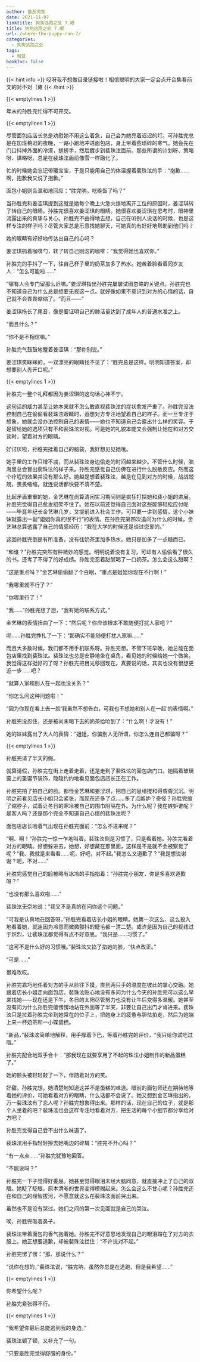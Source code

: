 ```yaml
---
author: 番茄烫饭
date: 2021-11-07
linktitle: 狗狗逃跑之处 7.眼
title: 狗狗逃跑之处 7.眼
url: /where-the-puppy-ran-7/
categories:
  - 狗狗逃跑之处
tags:
  - 粉蓝
bookToc: false
---
```


{{< hint info >}}
哎呀我不想做目录链接啦！相信聪明的大家一定会点开合集看前文的对不对（瘫
{{< /hint >}}

<!--more-->

{{< emptylines 1 >}}

年末的孙胜完忙得不可开交。

{{< emptylines 1 >}}

尽管面包店店长总是劝慰她不用这么着急，自己会为她亮着迟迟的灯。可孙胜完总是在加班稍迟的夜晚，一路小跑地冲进面包店，身上带着些琐碎的寒气。她会先在门口抖掉外面的冷漠，搓搓手，然后踱步到裴珠泫面前。那些所谓的计划呀、策略呀、谋略呀，总是在裴珠泫面前像雪一样融化了。

忙的时候她会忘记带暖宝宝，于是只能用自己的体温握着裴珠泫的手：“抱歉……啊，抱歉我又说了抱歉。”

面包小姐则会温和地回应：“胜完呐，吃晚饭了吗？”

当孙胜完和姜涩琪提到这就是她每个晚上火急火燎地离开工位的原因时，姜涩琪转了转自己的眼睛。孙胜完很喜欢姜涩琪的眼睛。她很喜欢姜涩琪在思考时，眼神里流露出来的真挚与关心。孙胜完不由得地去想，自己在听别人说话的时候，也是这样专注的样子吗？尽管大家总是乐意找她聊天，可她真的有好好地帮助到他们吗？

她的眼睛有好好地传达出自己的心吗？

姜涩琪抓着咖啡勺，转了转自己刚泡的咖啡：“我觉得她也喜欢你。”

孙胜完的手抖了一下，往自己杯子里的奶茶加多了热水。她苦着脸看着同岁友人：“怎么可能啦……”

“哪有人会专门留那么迟嘛。”姜涩琪指出孙胜完屡屡试图忽略的关键点。孙胜完也不知道自己为什么总是想要无视这一点。就好像如果不意识到对方的心情的话，自己就不会畏畏缩缩了。“而且——”

姜涩琪拖长了尾音，像是要证明自己的肺活量达到了成年人的普通水准之上。

“而且什么？”

“你不是不相信嘛。”

孙胜完气鼓鼓地瞪着姜涩琪：“那你别说。”

姜涩琪笑眯眯的，一双漂亮的眼睛找不见了：“胜完总是这样。明明知道答案，却想要别人先开口呢。”

{{< emptylines 1 >}}

孙胜完一整个礼拜都因为姜涩琪的这句话心神不宁。

这句话的威力甚至让她本来就不怎么敢直视裴珠泫的症状愈发严重了。孙胜完没法控制自己在偷偷看裴珠泫眼睛时，遐想对方专注地望着自己的样子。而一旦专注于想象，她就会没办法控制自己的表情——她也不知道自己会露出什么样的笑容。于是留给她的选项只有不和裴珠泫对视。可是她的礼貌本能又会强制让她在和对方交谈时，望着对方的眼睛。

好讨厌啦，孙胜完揉着自己的脑袋，我好想见见她哦。

她手里的工作只增不减，而从裴珠泫身边偷走的时间越来越少。不管什么时候，脑海里总会冒出裴珠泫的样子来。孙胜完感觉自己仿佛在进行什么脱敏反应。然而这个疗程的效果并没有那么好。她越是想着裴珠泫，越是在见到对方的时候，战战兢兢，畏畏缩缩，就连说话都快要不清不楚。

比起矛盾重重的她，金艺琳在尚算清闲实习期间则是疯狂打探她和裴小姐的进展。孙胜完觉得自己愈发招架不住了。她在以前还觉得自己面对这些能够轻松应付呢——毕竟年纪长金艺琳几岁，又提前进入社会工作。可只要一讲到感情，这个小妹妹就露出一副“姐姐你真的很不行”的表情。在孙胜完第四次追问为什么的时候，金艺琳总算透露了自己的情感经历：“我在大学的时候还是谈过恋爱的。”

这回孙胜完倒是有所准备，没有往奶茶里加多热水。她只是加多了一点糖而已。

“和谁？”孙胜完突然有种微妙的感觉。明明说着没有复习，可却有人偷偷看了很久的书，还考了不得了的好成绩。孙胜完忍着甜腻喝了一口奶茶。怎么会这么甜啊？

“这是重点吗？”金艺琳偷偷翻了个白眼，“重点是姐姐你现在不行啊！”

“我哪里就不行了？”

“你哪里行了！”

“我……”孙胜完想了想，“我有她的联系方式。”

金艺琳的表情扭曲了一下：“然后呢？你应该根本不敢随便打扰人家吧？”

呃……孙胜完挣扎了一下：“那确实不能随便打扰人家嘛……”

而且大多数时候，我们都不用手机联系呀。孙胜完想。不管下班早晚，她总能在面包店里找到裴珠泫。裴珠泫也总是安静地坐在桌角，看见她的时候给她一个微笑。我觉得这样挺好的了呀？孙胜完把目光移回现在。真要说的话，其实也没有很想更近一步……吧？

“就算人家和别人在一起也没关系？”

“你怎么问这种问题啦！”

“因为你现在看上去一脸‘我虽然不想告白，可我也不想她和别人在一起’的表情啊。”

孙胜完没忍住，还是被尚未喝下去的奶茶给呛到了：“什么啊！才没有！”

她的妹妹露出了大人的表情：“姐姐，你骗别人无所谓，你怎么连自己都骗呀？”

{{< emptylines 1 >}}

孙胜完请了半天的假。

就算请假，孙胜完在街上走着走着，还是走到了裴珠泫的面包店门口。她隔着玻璃窗上的圣诞节装饰，隐隐约约地看见面包店店长正在工作。

孙胜完拍了拍自己的脸。都怪金艺琳和姜涩琪，把自己的思绪搅和得昏昏沉沉。明明之前看见店长小姐只会紧张，而现在还多了点……多了点嫉妒？奇怪？孙胜完缩了缩脖子，试着让冬日的寒冷被自己的围巾阻隔在外。为什么呢？我在嫉妒谁呢？是客人吗？还是那个完全不知道自己心情的裴珠泫呢？

面包店店长哈着气出现在孙胜完面前：“怎么不进来呢？”

“啊、啊！”孙胜完一惊一乍地叫着。裴珠泫倒是习惯了，只是看着她。孙胜完看着对方的眼睛。好想躲进去，她想，好想藏在那里面，这样是不是就不会被察觉了呢？“我、我就是来看看……呃，好吧，对不起。”我怎么又道歉了？“我是想说谢谢？呃，不对……”

孙胜完感觉自己的脸被略有冰冷的手指掐着：“孙胜完小朋友，你是多喜欢道歉呀？”

“也没有那么喜欢啦……”

裴珠泫无奈地说：“我又不是真的在问你这个问题。”

“可我是认真地在回答呀，”孙胜完看着店长小姐的眼睛。她第一次这么、这么投入地看着她，就连因为冷意而微微颤抖的睫毛都一清二楚。或许是因为自己的视线过于炽烈，让裴珠泫都觉得有点不好意思。“我只是……习惯了。”

“这可不是什么好的习惯哦。”裴珠泫又掐了掐她的脸，“快点改正。”

“可是……”

很难改哎。

孙胜完乖巧地任着对方的手从脸往下摸，直到两只手的温度在彼此的掌心交融。她跟着店长小姐走向面包店。裴珠泫贴心地没有多问为什么今天的孙胜完可以这么早来找她——现在还是下午，冬日的太阳尽管努力也没有让午后变得多温暖。她甚至没有问为什么孙胜完傻愣愣地站在外面等了半天，非要让自己出门才肯进来。裴珠泫只是拉着孙胜完坐到她常在的位子上，把她身上的疲惫与胆怯拍走，然后为她端上来一杯奶茶和一小碟蛋糕。

“新品，”裴珠泫简单地解释，用手撑着下巴，等着孙胜完的评价，“我只给你试吃过哦。”

孙胜完配合地双手合十：“那我现在就要享用了不起的珠泫小姐制作的新品蛋糕了。”

她的额头被轻轻敲了一下，伴随着对方的笑。

好甜。孙胜完想。她清楚地知道这并不是蛋糕的味道。眼前的面包师还在期待地等着她的评价，可她看着对方的眼睛，什么话都不会说了。她又想到金艺琳指出的，万一裴珠泫有了恋人呢？孙胜完想象得出来。那样的话，现在自己的位子，就是那个人坐着的吧？裴珠泫也会这样专注地看着对方，把生活的每个小细节都分享给对方吧？

孙胜完觉得自己尝不出什么味道了。

裴珠泫用手指轻轻擦去她嘴边的碎屑：“胜完不开心吗？”

“有一点点……”孙胜完犹豫地回答。

“不能说吗？”

孙胜完一下子觉得好委屈。她甚至觉得眼泪未经大脑同意，就直接冲上了自己的双眼。她眨了眨眼，原本清晰的世界变得模糊起来。怎么会这么不甘心呢？孙胜完还在和自己的理智拔河，不愿意就这么在裴珠泫面前哭出来。

虽然也不是没有哭过。她们之间的第一次见面就是自己的哭泣。

唉，孙胜完吸着鼻子。

裴珠泫带着面包的香气抱着她。孙胜完不好意思地发现自己的眼泪蹭在了对方的衣服上。她正想要道歉，却被裴珠泫拦住：“不许说对不起。”

孙胜完愣了愣：“那、那说什么？”

“说你在想的，”裴珠泫说，“胜完呐，虽然你总是在逃跑，但是我希望……”

{{< emptylines 1 >}}

你希望什么呢？

孙胜完紧张得不行。

{{< emptylines 1 >}}

“我希望你最后总能逃到我的身边。”

裴珠泫顿了顿，又补充了一句。

“只要是胜完觉得舒服的身份。”

